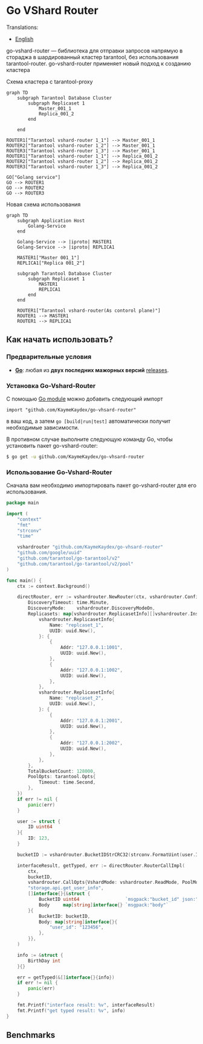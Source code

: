 # Go VShard Router
Translations:
- [English](https://github.com/KaymeKaydex/go-vhsard-router/blob/main/README.md)

go-vshard-router — библиотека для отправки запросов напрямую в стораджа в шардированный кластер tarantool,
без использования tarantool-router. go-vshard-router применяет новый подход к созданию кластера

Схема кластера с tarantool-proxy
```mermaid
graph TD
    subgraph Tarantool Database Cluster
        subgraph Replicaset 1
            Master_001_1
            Replica_001_2
        end

    end

ROUTER1["Tarantool vshard-router 1_1"] --> Master_001_1
ROUTER2["Tarantool vshard-router 1_2"] --> Master_001_1
ROUTER3["Tarantool vshard-router 1_3"] --> Master_001_1
ROUTER1["Tarantool vshard-router 1_1"] --> Replica_001_2
ROUTER2["Tarantool vshard-router 1_2"] --> Replica_001_2
ROUTER3["Tarantool vshard-router 1_3"] --> Replica_001_2

GO["Golang service"]
GO --> ROUTER1
GO --> ROUTER2
GO --> ROUTER3
```

Новая схема использования
```mermaid
graph TD
    subgraph Application Host
        Golang-Service
    end

    Golang-Service --> |iproto| MASTER1
    Golang-Service --> |iproto| REPLICA1
    
    MASTER1["Master 001_1"]
    REPLICA1["Replica 001_2"]
    
    subgraph Tarantool Database Cluster
        subgraph Replicaset 1
            MASTER1
            REPLICA1
        end
    end

    ROUTER1["Tarantool vshard-router(As contorol plane)"]
    ROUTER1 --> MASTER1
    ROUTER1 --> REPLICA1
```
## Как начать использовать?
### Предварительные условия

- **[Go](https://go.dev/)**: любая из **двух последних мажорных версий** [releases](https://go.dev/doc/devel/release).

### Установка Go-Vshard-Router
С помощью [Go module](https://github.com/golang/go/wiki/Modules) можно добавить следующий импорт

```
import "github.com/KaymeKaydex/go-vhsard-router"
```
в ваш код, а затем `go [build|run|test]` автоматически получит необходимые зависимости.


В противном случае выполните следующую команду Go, чтобы установить пакет go-vshard-router:
```sh
$ go get -u github.com/KaymeKaydex/go-vhsard-router
```

### Использование Go-Vshard-Router

Сначала вам необходимо импортировать пакет go-vshard-router для его использования.

```go
package main

import (
	"context"
	"fmt"
	"strconv"
	"time"

	vshardrouter "github.com/KaymeKaydex/go-vhsard-router"
	"github.com/google/uuid"
	"github.com/tarantool/go-tarantool/v2"
	"github.com/tarantool/go-tarantool/v2/pool"
)

func main() {
	ctx := context.Background()

	directRouter, err := vshardrouter.NewRouter(ctx, vshardrouter.Config{
		DiscoveryTimeout: time.Minute,
		DiscoveryMode:    vshardrouter.DiscoveryModeOn,
		Replicasets: map[vshardrouter.ReplicasetInfo][]vshardrouter.InstanceInfo{
			vshardrouter.ReplicasetInfo{
				Name: "replcaset_1",
				UUID: uuid.New(),
			}: {
				{
					Addr: "127.0.0.1:1001",
					UUID: uuid.New(),
				},
				{
					Addr: "127.0.0.1:1002",
					UUID: uuid.New(),
				},
			},
			vshardrouter.ReplicasetInfo{
				Name: "replcaset_2",
				UUID: uuid.New(),
			}: {
				{
					Addr: "127.0.0.1:2001",
					UUID: uuid.New(),
				},
				{
					Addr: "127.0.0.1:2002",
					UUID: uuid.New(),
				},
			},
		},
		TotalBucketCount: 128000,
		PoolOpts: tarantool.Opts{
			Timeout: time.Second,
		},
	})
	if err != nil {
		panic(err)
	}

	user := struct {
		ID uint64
	}{
		ID: 123,
	}

	bucketID := vshardrouter.BucketIDStrCRC32(strconv.FormatUint(user.ID, 10), directRouter.RouterBucketCount())

	interfaceResult, getTyped, err := directRouter.RouterCallImpl(
		ctx,
		bucketID,
		vshardrouter.CallOpts{VshardMode: vshardrouter.ReadMode, PoolMode: pool.PreferRO, Timeout: time.Second * 2},
		"storage.api.get_user_info",
		[]interface{}{&struct {
			BucketID uint64                 `msgpack:"bucket_id" json:"bucket_id,omitempty"`
			Body     map[string]interface{} `msgpack:"body"`
		}{
			BucketID: bucketID,
			Body: map[string]interface{}{
				"user_id": "123456",
			},
		}},
	)

	info := &struct {
		BirthDay int
	}{}

	err = getTyped(&[]interface{}{info})
	if err != nil {
		panic(err)
	}

	fmt.Printf("interface result: %v", interfaceResult)
	fmt.Printf("get typed result: %v", info)
}
```

## Benchmarks